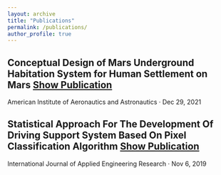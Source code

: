 ```yaml
---
layout: archive
title: "Publications"
permalink: /publications/
author_profile: true
---
```


## Conceptual Design of Mars Underground Habitation System for Human Settlement on Mars [Show Publication](https://arc.aiaa.org/doi/10.2514/6.2022-0720)
American Institute of Aeronautics and Astronautics · Dec 29, 2021

## Statistical Approach For The Development Of Driving Support System Based On Pixel Classification Algorithm [Show Publication](https://www.ripublication.com/ijaerspl2019/ijaerv14n6spl_55.pdf)
International Journal of Applied Engineering Research · Nov 6, 2019
